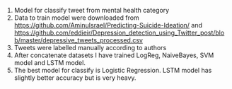 1. Model for classify tweet from mental health category
2. Data to train model were downloaded from https://github.com/AminuIsrael/Predicting-Suicide-Ideation/ 
   and https://github.com/eddieir/Depression_detection_using_Twitter_post/blob/master/depressive_tweets_processed.csv
3. Tweets were labelled manually according to authors
4. After concatenate datasets I have trained LogReg, NaiveBayes, SVM model and LSTM model. 
5. The best model for classify is Logistic Regression. LSTM model has slightly better accuracy but is very heavy.
